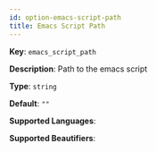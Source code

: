 ```yaml
---
id: option-emacs-script-path
title: Emacs Script Path
---
```

**Key**: `emacs_script_path`

**Description**: Path to the emacs script

**Type**: `string`

**Default**: `""`

**Supported Languages**: 

**Supported Beautifiers**: 
